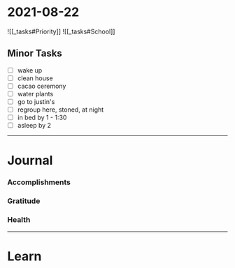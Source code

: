 # 2021-08-22

![[_tasks#Priority]]
![[_tasks#School]]

## Minor Tasks
- [ ] wake up
- [ ] clean house
- [ ] cacao ceremony
- [ ] water plants
- [ ] go to justin's
- [ ] regroup here, stoned, at night
- [ ] in bed by 1 - 1:30
- [ ] asleep by 2
---
# Journal

### Accomplishments 

### Gratitude

### Health

---

# Learn